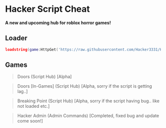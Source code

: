 # Hacker Script Cheat
**A new and upcoming hub for roblox horror games!**
## Loader
```lua
loadstring(game:HttpGet('https://raw.githubusercontent.com/Hacker3331/HackerHub-Games/main/Loader.lua', true))()
```
## Games
> Doors (Script Hub) [Alpha]

> Doors [In-Games] (Script Hub) [Alpha, sorry if the script is getting lag..]

> Breaking Point (Script Hub) [Alpha, sorry if the script having bug.. like not loaded etc.]

> Hacker Admin (Admin Commands) [Completed, fixed bug and update come soon!]
